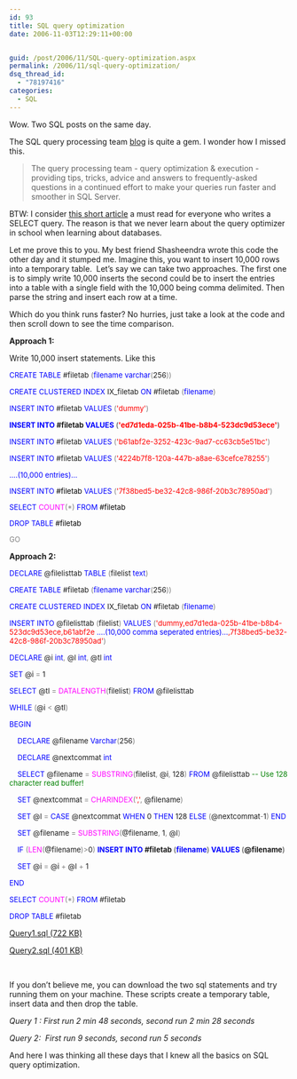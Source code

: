 ```yaml
---
id: 93
title: SQL query optimization
date: 2006-11-03T12:29:11+00:00


guid: /post/2006/11/SQL-query-optimization.aspx
permalink: /2006/11/sql-query-optimization/
dsq_thread_id:
  - "78197416"
categories:
  - SQL
---
```

<p>Wow. Two SQL posts on the same day.</p>
<p>The SQL query processing team <a href="http://blogs.msdn.com/sqlqueryprocessing/default.aspx">blog</a> is quite a gem. I wonder how I missed this.</p>
<blockquote dir="ltr" style="MARGIN-RIGHT: 0px">
<p>The query processing team - query optimization &amp; execution - providing tips, tricks, advice and answers to frequently-asked questions in a continued effort to make your queries run faster and smoother in SQL Server.</p></blockquote>
<p dir="ltr">BTW: I consider <a href="http://msdn2.microsoft.com/en-us/library/ms190623.aspx">this short article</a> a must read for everyone who writes a SELECT query. The reason is that we never learn about the query optimizer in school when learning about databases.</p>
<p dir="ltr">Let me prove this to you. My best friend Shasheendra&nbsp;wrote this code the other day&nbsp;and it stumped me.&nbsp;Imagine this, you want to insert 10,000 rows into a temporary table.&nbsp; Let&rsquo;s say we can take two approaches. The first one is to simply write 10,000 inserts the second could be to&nbsp;insert the entries into a&nbsp;table with a single field with&nbsp;the 10,000 being comma delimited. Then parse the string and&nbsp;insert each row at a time. </p>
<p dir="ltr">Which do you think runs faster? No hurries, just take a look at the code and then scroll down to see the time comparison.</p>
<p dir="ltr"><strong>Approach 1: </strong></p>
<p dir="ltr">Write 10,000 insert statements. Like this</p><font color="#0000ff" size="2">
<p>CREATE</font><font size="2"> </font><font color="#0000ff" size="2">TABLE</font><font size="2"> #filetab </font><font color="#808080" size="2">(</font><font color="#0000ff" size="2">filename</font><font size="2"> </font><font color="#0000ff" size="2">varchar</font><font color="#808080" size="2">(</font><font size="2">256</font><font color="#808080" size="2">))</font><font size="2"> </p></font><font color="#0000ff" size="2">
<p>CREATE</font><font size="2"> </font><font color="#0000ff" size="2">CLUSTERED</font><font size="2"> </font><font color="#0000ff" size="2">INDEX</font><font size="2"> IX_filetab </font><font color="#0000ff" size="2">ON</font><font size="2"> #filetab </font><font color="#808080" size="2">(</font><font color="#0000ff" size="2">filename</font><font color="#808080" size="2">)</p></font><font color="#0000ff" size="2">
<p>INSERT</font><font size="2"> </font><font color="#0000ff" size="2">INTO</font><font size="2"> #filetab </font><font color="#0000ff" size="2">VALUES</font><font size="2"> </font><font color="#808080" size="2">(</font><font color="#ff0000" size="2">'dummy'</font><font color="#808080" size="2">)</p></font><font color="#0000ff" size="2">
<p><strong>INSERT</strong></font><strong><font size="2"> </font><font color="#0000ff" size="2">INTO</font><font size="2"> #filetab </font><font color="#0000ff" size="2">VALUES</font><font size="2"> </font><font color="#808080" size="2">(</font><font color="#ff0000" size="2">'ed7d1eda-025b-41be-b8b4-523dc9d53ece'</font><font color="#808080" size="2">)</p></font></strong><font color="#0000ff" size="2">
<p>INSERT</font><font size="2"> </font><font color="#0000ff" size="2">INTO</font><font size="2"> #filetab </font><font color="#0000ff" size="2">VALUES</font><font size="2"> </font><font color="#808080" size="2">(</font><font color="#ff0000" size="2">'b61abf2e-3252-423c-9ad7-cc63cb5e51bc'</font><font color="#808080" size="2">)</p></font><font color="#0000ff" size="2">
<p>INSERT</font><font size="2"> </font><font color="#0000ff" size="2">INTO</font><font size="2"> #filetab </font><font color="#0000ff" size="2">VALUES</font><font size="2"> </font><font color="#808080" size="2">(</font><font color="#ff0000" size="2">'4224b7f8-120a-447b-a8ae-63cefce78255'</font><font color="#808080" size="2">)</font></p><font color="#808080" size="2"><font color="#0000ff" size="2">
<p>&hellip;.(10,000 entries)&hellip;</p>
<p>INSERT</font><font color="#000000" size="2"> </font><font color="#0000ff" size="2">INTO</font><font color="#000000" size="2"> #filetab </font><font color="#0000ff" size="2">VALUES</font><font color="#000000" size="2"> </font><font color="#808080" size="2">(</font><font color="#ff0000" size="2">'7f38bed5-be32-42c8-986f-20b3c78950ad'</font><font color="#808080" size="2">)</p></font><font color="#0000ff" size="2">
<p>SELECT</font><font color="#000000" size="2"> </font><font color="#ff00ff" size="2">COUNT</font><font color="#808080" size="2">(*)</font><font color="#000000" size="2"> </font><font color="#0000ff" size="2">FROM</font><font size="2"><font color="#000000"> #filetab</font></p></font><font color="#0000ff" size="2">
<p>DROP</font><font color="#000000" size="2"> </font><font color="#0000ff" size="2">TABLE</font><font size="2"><font color="#000000"> #filetab</font></p>
<p>GO</p></font></font>
<p dir="ltr"><strong>Approach 2:</strong></p><font color="#0000ff" size="2">
<p>DECLARE</font><font size="2"> @filelisttab </font><font color="#0000ff" size="2">TABLE</font><font size="2"> </font><font color="#808080" size="2">(</font><font size="2">filelist </font><font color="#0000ff" size="2">text</font><font color="#808080" size="2">)</p></font><font color="#0000ff" size="2">
<p>CREATE</font><font size="2"> </font><font color="#0000ff" size="2">TABLE</font><font size="2"> #filetab </font><font color="#808080" size="2">(</font><font color="#0000ff" size="2">filename</font><font size="2"> </font><font color="#0000ff" size="2">varchar</font><font color="#808080" size="2">(</font><font size="2">256</font><font color="#808080" size="2">))</font><font size="2"> </p></font><font color="#0000ff" size="2">
<p>CREATE</font><font size="2"> </font><font color="#0000ff" size="2">CLUSTERED</font><font size="2"> </font><font color="#0000ff" size="2">INDEX</font><font size="2"> IX_filetab </font><font color="#0000ff" size="2">ON</font><font size="2"> #filetab </font><font color="#808080" size="2">(</font><font color="#0000ff" size="2">filename</font><font color="#808080" size="2">)</p></font><font color="#0000ff" size="2">
<p>INSERT</font><font size="2"> </font><font color="#0000ff" size="2">INTO</font><font size="2"> @filelisttab </font><font color="#808080" size="2">(</font><font size="2">filelist</font><font color="#808080" size="2">)</font><font size="2"> </font><font color="#0000ff" size="2">VALUES</font><font size="2"> </font><font color="#808080" size="2">(</font><font color="#ff0000" size="2">'dummy,ed7d1eda-025b-41be-b8b4-523dc9d53ece,b61abf2e <font color="#0000ff">&hellip;.(10,000 comma seperated entries)&hellip;<font color="#ff0000" size="2">,7f38bed5-be32-42c8-986f-20b3c78950ad'</font><font color="#808080" size="2">)</p></font></font></font><font color="#0000ff" size="2">
<p>DECLARE</font><font size="2"> @i </font><font color="#0000ff" size="2">int</font><font color="#808080" size="2">,</font><font size="2"> @l </font><font color="#0000ff" size="2">int</font><font color="#808080" size="2">,</font><font size="2"> @tl </font><font color="#0000ff" size="2">int</p>
<p>SET</font><font size="2"> @i </font><font color="#808080" size="2">=</font><font size="2"> 1</p></font><font color="#0000ff" size="2">
<p>SELECT</font><font size="2"> @tl </font><font color="#808080" size="2">=</font><font size="2"> </font><font color="#ff00ff" size="2">DATALENGTH</font><font color="#808080" size="2">(</font><font size="2">filelist</font><font color="#808080" size="2">)</font><font size="2"> </font><font color="#0000ff" size="2">FROM</font><font size="2"> @filelisttab</p></font><font color="#0000ff" size="2">
<p>WHILE</font><font size="2"> </font><font color="#808080" size="2">(</font><font size="2">@i </font><font color="#808080" size="2">&lt;</font><font size="2"> @tl</font><font color="#808080" size="2">)</p></font><font color="#0000ff" size="2">
<p>BEGIN</p></font><font size="2">
<p></font><font color="#0000ff" size="2">&nbsp;&nbsp;&nbsp; DECLARE</font><font size="2"> @filename </font><font color="#0000ff" size="2">Varchar</font><font color="#808080" size="2">(</font><font size="2">256</font><font color="#808080" size="2">)</p></font><font size="2">
<p></font><font color="#0000ff" size="2">&nbsp;&nbsp;&nbsp; DECLARE</font><font size="2"> @nextcommat </font><font color="#0000ff" size="2">int</p></font><font size="2">
<p></font><font color="#0000ff" size="2">&nbsp;&nbsp;&nbsp; SELECT</font><font size="2"> @filename </font><font color="#808080" size="2">=</font><font size="2"> </font><font color="#ff00ff" size="2">SUBSTRING</font><font color="#808080" size="2">(</font><font size="2">filelist</font><font color="#808080" size="2">,</font><font size="2"> @i</font><font color="#808080" size="2">,</font><font size="2"> 128</font><font color="#808080" size="2">)</font><font size="2"> </font><font color="#0000ff" size="2">FROM</font><font size="2"> @filelisttab </font><font color="#008000" size="2">-- Use 128 character read buffer!</p></font><font size="2">
<p></font><font color="#0000ff" size="2">&nbsp;&nbsp;&nbsp; SET</font><font size="2"> @nextcommat </font><font color="#808080" size="2">=</font><font size="2"> </font><font color="#ff00ff" size="2">CHARINDEX</font><font color="#808080" size="2">(</font><font color="#ff0000" size="2">','</font><font color="#808080" size="2">,</font><font size="2"> @filename</font><font color="#808080" size="2">)</p></font><font size="2">
<p></font><font color="#0000ff" size="2">&nbsp;&nbsp;&nbsp; SET</font><font size="2"> @l </font><font color="#808080" size="2">=</font><font size="2"> </font><font color="#0000ff" size="2">CASE</font><font size="2"> @nextcommat </font><font color="#0000ff" size="2">WHEN</font><font size="2"> 0 </font><font color="#0000ff" size="2">THEN</font><font size="2"> 128 </font><font color="#0000ff" size="2">ELSE</font><font size="2"> </font><font color="#808080" size="2">(</font><font size="2">@nextcommat</font><font color="#808080" size="2">-</font><font size="2">1</font><font color="#808080" size="2">)</font><font size="2"> </font><font color="#0000ff" size="2">END</p></font><font size="2">
<p></font><font color="#0000ff" size="2">&nbsp;&nbsp;&nbsp; SET</font><font size="2"> @filename </font><font color="#808080" size="2">=</font><font size="2"> </font><font color="#ff00ff" size="2">SUBSTRING</font><font color="#808080" size="2">(</font><font size="2">@filename</font><font color="#808080" size="2">,</font><font size="2"> 1</font><font color="#808080" size="2">,</font><font size="2"> @l</font><font color="#808080" size="2">)</p></font><font size="2">
<p></font><font color="#0000ff" size="2">&nbsp;&nbsp;&nbsp; IF</font><font size="2"> </font><font color="#808080" size="2">(</font><font color="#ff00ff" size="2">LEN</font><font color="#808080" size="2">(</font><font size="2">@filename</font><font color="#808080" size="2">)&gt;</font><font size="2">0</font><font color="#808080" size="2">)</font><font size="2"> </font><strong><font color="#0000ff" size="2">INSERT</font><font size="2"> </font><font color="#0000ff" size="2">INTO</font><font size="2"> #filetab </font><font color="#808080" size="2">(</font><font color="#0000ff" size="2">filename</font><font color="#808080" size="2">)</font><font size="2"> </font><font color="#0000ff" size="2">VALUES</font><font size="2"> </font><font color="#808080" size="2">(</font><font size="2">@filename</font><font color="#808080" size="2">)</p></font></strong><font size="2">
<p></font><font color="#0000ff" size="2">&nbsp;&nbsp;&nbsp; SET</font><font size="2"> @i </font><font color="#808080" size="2">=</font><font size="2"> @i </font><font color="#808080" size="2">+</font><font size="2"> @l </font><font color="#808080" size="2">+</font><font size="2"> 1</p></font><font color="#0000ff" size="2">
<p>END</p>
<p>SELECT</font><font size="2"> </font><font color="#ff00ff" size="2">COUNT</font><font color="#808080" size="2">(*)</font><font size="2"> </font><font color="#0000ff" size="2">FROM</font><font size="2"> #filetab</p></font><font color="#0000ff" size="2">
<p>DROP</font><font size="2"> </font><font color="#0000ff" size="2">TABLE</font><font size="2"> #filetab</p>
<p dir="ltr"></font><a href="https://merill.net/wp-content/uploads/binary/Query1.sql">Query1.sql (722 KB)</a></p>
<p dir="ltr"><a href="https://merill.net/wp-content/uploads/binary/Query2.sql">Query2.sql (401 KB)</a></p>
<p dir="ltr">&nbsp;</p>
<p dir="ltr">If you don&rsquo;t believe me, you can download the two sql statements and try running them on your machine. These scripts create a temporary table, insert data and then drop the table.</p>
<p dir="ltr"><em>Query 1&nbsp;: First run 2 min 48 seconds, second run 2 min 28 seconds</em></p>
<p dir="ltr"><em>Query 2:&nbsp;&nbsp;First run 9 seconds, second run 5 seconds</em></p>
<p dir="ltr">And here I was thinking all these days that I knew all the basics on SQL query optimization.</p>